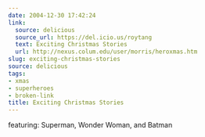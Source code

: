 ```yaml
---
date: 2004-12-30 17:42:24
link:
  source: delicious
  source_url: https://del.icio.us/roytang
  text: Exciting Christmas Stories
  url: http://nexus.colum.edu/user/morris/heroxmas.htm
slug: exciting-christmas-stories
source: delicious
tags:
- xmas
- superheroes
- broken-link
title: Exciting Christmas Stories
---
```


featuring: Superman, Wonder Woman, and Batman
